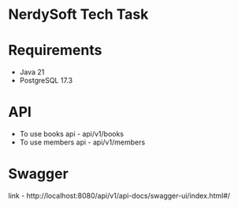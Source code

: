 # NerdySoft Tech Task

# Requirements

- Java 21
- PostgreSQL 17.3

# API
- To use books api - api/v1/books
- To use members api - api/v1/members

# Swagger
link - http://localhost:8080/api/v1/api-docs/swagger-ui/index.html#/
